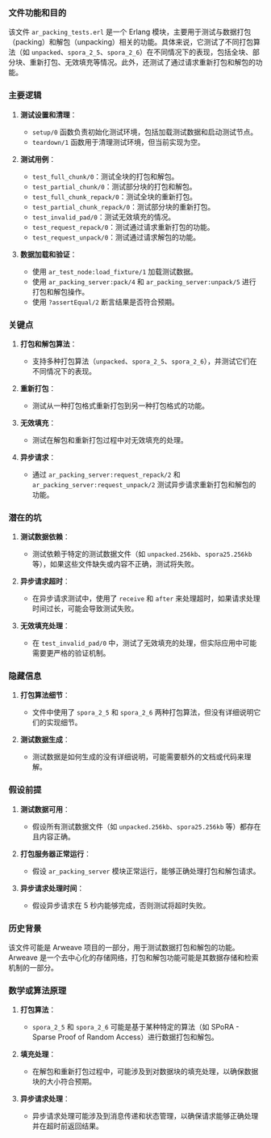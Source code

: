 ### 文件功能和目的

该文件 `ar_packing_tests.erl` 是一个 Erlang 模块，主要用于测试与数据打包（packing）和解包（unpacking）相关的功能。具体来说，它测试了不同打包算法（如 `unpacked`、`spora_2_5`、`spora_2_6`）在不同情况下的表现，包括全块、部分块、重新打包、无效填充等情况。此外，还测试了通过请求重新打包和解包的功能。

### 主要逻辑

1. **测试设置和清理**：
   - `setup/0` 函数负责初始化测试环境，包括加载测试数据和启动测试节点。
   - `teardown/1` 函数用于清理测试环境，但当前实现为空。

2. **测试用例**：
   - `test_full_chunk/0`：测试全块的打包和解包。
   - `test_partial_chunk/0`：测试部分块的打包和解包。
   - `test_full_chunk_repack/0`：测试全块的重新打包。
   - `test_partial_chunk_repack/0`：测试部分块的重新打包。
   - `test_invalid_pad/0`：测试无效填充的情况。
   - `test_request_repack/0`：测试通过请求重新打包的功能。
   - `test_request_unpack/0`：测试通过请求解包的功能。

3. **数据加载和验证**：
   - 使用 `ar_test_node:load_fixture/1` 加载测试数据。
   - 使用 `ar_packing_server:pack/4` 和 `ar_packing_server:unpack/5` 进行打包和解包操作。
   - 使用 `?assertEqual/2` 断言结果是否符合预期。

### 关键点

1. **打包和解包算法**：
   - 支持多种打包算法（`unpacked`、`spora_2_5`、`spora_2_6`），并测试它们在不同情况下的表现。

2. **重新打包**：
   - 测试从一种打包格式重新打包到另一种打包格式的功能。

3. **无效填充**：
   - 测试在解包和重新打包过程中对无效填充的处理。

4. **异步请求**：
   - 通过 `ar_packing_server:request_repack/2` 和 `ar_packing_server:request_unpack/2` 测试异步请求重新打包和解包的功能。

### 潜在的坑

1. **测试数据依赖**：
   - 测试依赖于特定的测试数据文件（如 `unpacked.256kb`、`spora25.256kb` 等），如果这些文件缺失或内容不正确，测试将失败。

2. **异步请求超时**：
   - 在异步请求测试中，使用了 `receive` 和 `after` 来处理超时，如果请求处理时间过长，可能会导致测试失败。

3. **无效填充处理**：
   - 在 `test_invalid_pad/0` 中，测试了无效填充的处理，但实际应用中可能需要更严格的验证机制。

### 隐藏信息

1. **打包算法细节**：
   - 文件中使用了 `spora_2_5` 和 `spora_2_6` 两种打包算法，但没有详细说明它们的实现细节。

2. **测试数据生成**：
   - 测试数据是如何生成的没有详细说明，可能需要额外的文档或代码来理解。

### 假设前提

1. **测试数据可用**：
   - 假设所有测试数据文件（如 `unpacked.256kb`、`spora25.256kb` 等）都存在且内容正确。

2. **打包服务器正常运行**：
   - 假设 `ar_packing_server` 模块正常运行，能够正确处理打包和解包请求。

3. **异步请求处理时间**：
   - 假设异步请求在 5 秒内能够完成，否则测试将超时失败。

### 历史背景

该文件可能是 Arweave 项目的一部分，用于测试数据打包和解包的功能。Arweave 是一个去中心化的存储网络，打包和解包功能可能是其数据存储和检索机制的一部分。

### 数学或算法原理

1. **打包算法**：
   - `spora_2_5` 和 `spora_2_6` 可能是基于某种特定的算法（如 SPoRA - Sparse Proof of Random Access）进行数据打包和解包。

2. **填充处理**：
   - 在解包和重新打包过程中，可能涉及到对数据块的填充处理，以确保数据块的大小符合预期。

3. **异步请求处理**：
   - 异步请求处理可能涉及到消息传递和状态管理，以确保请求能够正确处理并在超时前返回结果。